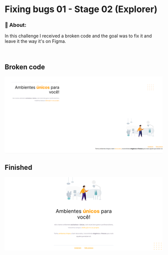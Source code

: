 # Fixing bugs 01 - Stage 02 (Explorer)

### 📝 About:

<p>In this challenge I received a broken code and the goal was to fix it and leave it the way it's on Figma.</p>

<br>

## Broken code
<img style="width:700px" src="images/project_broken.png"/>

<br/>

## Finished
<img style="width:700px" src="images/project_finish.png"/>
